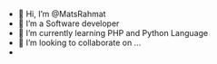 - 👋 Hi, I’m @MatsRahmat
- 👀 I’m a Software developer
- 🌱 I’m currently learning PHP and Python Language
- 💞️ I’m looking to collaborate on ...
- 
<!---
MatsRahmat/MatsRahmat is a ✨ special ✨ repository because its `README.md` (this file) appears on your GitHub profile.
You can click the Preview link to take a look at your changes.
--->
